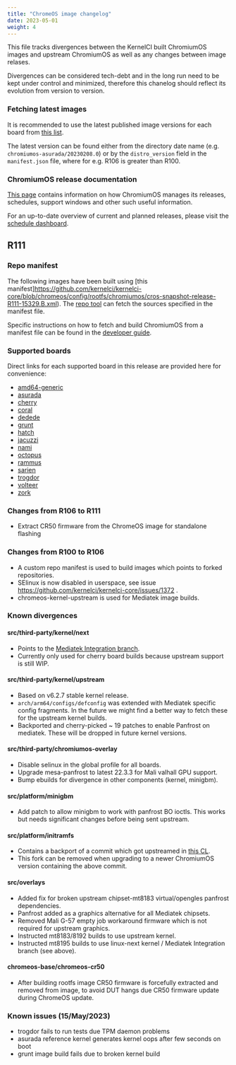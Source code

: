 ```yaml
---
title: "ChromeOS image changelog"
date: 2023-05-01
weight: 4
---
```


This file tracks divergences between the KernelCI built ChromiumOS images and upstream ChromiumOS as well as any changes between image relases.

Divergences can be considered tech-debt and in the long run need to be kept under control and minimized, therefore this chanelog should reflect its evolution from version to version.

### Fetching latest images

It is recommended to use the latest published image versions for each board from [this list](https://storage.chromeos.kernelci.org/images/rootfs/chromeos/).

The latest version can be found either from the directory date name (e.g. `chromiumos-asurada/20230208.0`) or by the `distro_version` field in the `manifest.json` file, where for e.g. R106 is greater than R100.

### ChromiumOS release documentation

[This page](https://chromium.googlesource.com/chromiumos/docs/+/HEAD/releases.md) contains information on how ChromiumOS manages its releases, schedules, support windows and other such useful information.

For an up-to-date overview of current and planned releases, please visit the [schedule dashboard](https://chromiumdash.appspot.com/schedule).

## R111

### Repo manifest

The following images have been built using [this manifest]https://github.com/kernelci/kernelci-core/blob/chromeos/config/rootfs/chromiumos/cros-snapshot-release-R111-15329.B.xml). The [repo tool](https://code.google.com/archive/p/git-repo/) can fetch the sources specified in the manifest file.

Specific instructions on how to fetch and build ChromiumOS from a manifest file can be found in the [developer guide](https://chromium.googlesource.com/chromiumos/docs/+/main/developer_guide.md).

### Supported boards

Direct links for each supported board in this release are provided here for convenience:
- [amd64-generic](https://storage.chromeos.kernelci.org/images/rootfs/chromeos/chromiumos-amd64-generic/20230417.0/amd64/)
- [asurada](https://storage.chromeos.kernelci.org/images/rootfs/chromeos/chromiumos-asurada/20230414.0/arm64/)
- [cherry](https://storage.chromeos.kernelci.org/images/rootfs/chromeos/chromiumos-cherry/20230412.0/arm64/)
- [coral](https://storage.chromeos.kernelci.org/images/rootfs/chromeos/chromiumos-coral/20230418.0/amd64/)
- [dedede](https://storage.chromeos.kernelci.org/images/rootfs/chromeos/chromiumos-dedede/20230419.0/amd64)
- [grunt](N/A)
- [hatch](https://storage.chromeos.kernelci.org/images/rootfs/chromeos/chromiumos-hatch/20230421.0/amd64/)
- [jacuzzi](https://storage.chromeos.kernelci.org/images/rootfs/chromeos/chromiumos-jacuzzi/20230423.0/arm64/)
- [nami](https://storage.chromeos.kernelci.org/images/rootfs/chromeos/chromiumos-nami/20230424.0/amd64/)
- [octopus](https://storage.chromeos.kernelci.org/images/rootfs/chromeos/chromiumos-octopus/20230425.0/amd64/)
- [rammus](https://storage.chromeos.kernelci.org/images/rootfs/chromeos/chromiumos-rammus/20230426.0/amd64/)
- [sarien](https://storage.chromeos.kernelci.org/images/rootfs/chromeos/chromiumos-sarien/20230427.0/amd64/)
- [trogdor](https://storage.chromeos.kernelci.org/images/rootfs/chromeos/chromiumos-trogdor/20230427.0/arm64/)
- [volteer](https://storage.chromeos.kernelci.org/images/rootfs/chromeos/chromiumos-volteer/20230428.0/amd64/)
- [zork](https://storage.chromeos.kernelci.org/images/rootfs/chromeos/chromiumos-zork/20230429.0/amd64/)


### Changes from R106 to R111
- Extract CR50 firmware from the ChromeOS image for standalone flashing

### Changes from R100 to R106
- A custom repo manifest is used to build images which points to forked repositories.
- SElinux is now disabled in userspace, see issue https://github.com/kernelci/kernelci-core/issues/1372 .
- chromeos-kernel-upstream is used for Mediatek image builds.

### Known divergences

#### src/third-party/kernel/next
- Points to the [Mediatek Integration branch](https://gitlab.collabora.com/google/chromeos-kernel/-/tree/for-kernelci).
- Currently only used for cherry board builds because upstream support is still WIP.

#### src/third-party/kernel/upstream
- Based on v6.2.7 stable kernel release.
- `arch/arm64/configs/defconfig` was extended with Mediatek specific config fragments. In the future we might find a better way to fetch these for the upstream kernel builds.
- Backported and cherry-picked ~ 19 patches to enable Panfrost on mediatek. These will be dropped in future kernel versions.

#### src/third-party/chromiumos-overlay
- Disable selinux in the global profile for all boards.
- Upgrade mesa-panfrost to latest 22.3.3 for Mali valhall GPU support.
- Bump ebuilds for divergence in other components (kernel, minigbm).

#### src/platform/minigbm
- Add patch to allow minigbm to work with panfrost BO ioctls. This works but needs significant changes before being sent upstream.

#### src/platform/initramfs
- Contains a backport of a commit which got upstreamed in [this CL](https://chromium-review.googlesource.com/c/chromiumos/platform/initramfs/+/4262007).
- This fork can be removed when upgrading to a newer ChromiumOS version containing the above commit.

#### src/overlays
- Added fix for broken upstream chipset-mt8183 virtual/opengles panfrost dependencies.
- Panfrost added as a graphics alternative for all Mediatek chipsets.
- Removed Mali G-57 empty job workaround firmware which is not required for upstream graphics.
- Instructed mt8183/8192 builds to use upstream kernel.
- Instructed mt8195 builds to use linux-next kernel / Mediatek Integration branch (see above).

#### chromeos-base/chromeos-cr50
- After building rootfs image CR50 firmware is forcefully extracted and removed from image, to avoid DUT hangs due CR50 firmware update
during ChromeOS update.

### Known issues (15/May/2023)
- trogdor fails to run tests due TPM daemon problems
- asurada reference kernel generates kernel oops after few seconds on boot
- grunt image build fails due to broken kernel build
